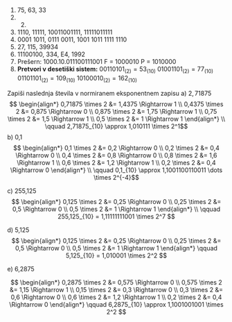 1. 75, 63, 33
2. 2.
3. 1110, 11111, 10011001111, 11111011111
4. 0001 1011, 0111 0011, 1001 1011 1111 1110
5. 27, 115, 39934
6. 11100100, 334, E4, 1992
7. Prešern:
1000.10.011100111001
F = 1000010
P = 1010000
8. **Pretvori v desetiški sistem:**
$00110101_{(2)} = 53_{(10)}$
$01001101_{(2)} = 77_{(10)}$
$01101101_{(2)} = 109_{(10)}$
$10100010_{(2)} = 162_{(10)}$

Zapiši naslednja števila v normiranem eksponentnem zapisu
a) $2,71875$
$$ \begin{align*} 0,71875 \times 2 &= 1,4375 \Rightarrow 1 \\ 0,4375 \times 2 &= 0,875 \Rightarrow 0 \\ 0,875 \times 2 &= 1,75 \Rightarrow 1 \\ 0,75 \times 2 &= 1,5 \Rightarrow 1 \\ 0,5 \times 2 &= 1 \Rightarrow 1 \end{align*} \\ \qquad 2,71875_{10} \approx 1,010111 \times 2^1$$
b) 0,1
$$ \begin{align*} 0,1 \times 2 &= 0,2 \Rightarrow 0 \\ 0,2 \times 2 &= 0,4 \Rightarrow 0 \\ 0,4 \times 2 &= 0,8 \Rightarrow 0 \\ 0,8 \times 2 &= 1,6 \Rightarrow 1 \\ 0,6 \times 2 &= 1,2 \Rightarrow 1 \\ 0,2 \times 2 &= 0,4 \Rightarrow 0 \end{align*} \\ \qquad 0,1_{10} \approx 1,1001100110011 \dots \times 2^{-4}$$

c) 255,125
$$ \begin{align*} 0,125 \times 2 &= 0,25 \Rightarrow 0 \\ 0,25 \times 2 &= 0,5 \Rightarrow 0 \\ 0,5 \times 2 &= 1 \Rightarrow 1 \end{align*} \\ \qquad  255,125_{10} = 1,11111111001 \times 2^7 $$

d) 5,125
$$ \begin{align*} 0,125 \times 2 &= 0,25 \Rightarrow 0 \\ 0,25 \times 2 &= 0,5 \Rightarrow 0 \\ 0,5 \times 2 &= 1 \Rightarrow 1 \end{align*} \qquad 5,125_{10} = 1,010001 \times 2^2 $$

e) 6,2875

$$ \begin{align*} 0,2875 \times 2 &= 0,575 \Rightarrow 0 \\ 0,575 \times 2 &= 1,15 \Rightarrow 1 \\ 0,15 \times 2 &= 0,3 \Rightarrow 0 \\ 0,3 \times 2 &= 0,6 \Rightarrow 0 \\ 0,6 \times 2 &= 1,2 \Rightarrow 1 \\ 0,2 \times 2 &= 0,4 \Rightarrow 0 \end{align*} \qquad 6,2875_{10} \approx 1,1001001001 \times 2^2 $$
